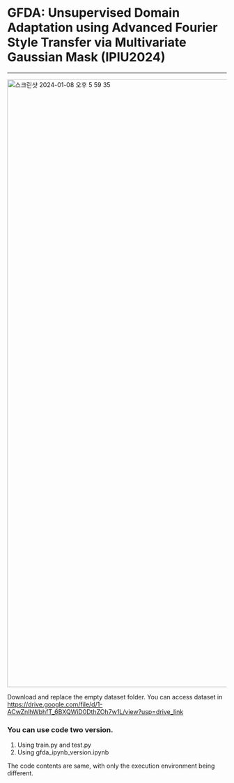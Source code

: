 # GFDA: Unsupervised Domain Adaptation using Advanced Fourier Style Transfer via Multivariate Gaussian Mask (IPIU2024) 
***
<img width="1396" alt="스크린샷 2024-01-08 오후 5 59 35" src="https://github.com/SeongMon/GFDA/assets/118545892/e4f3f150-998c-43df-b051-72c397a035b2">



Download and replace the empty dataset folder.
You can access dataset in https://drive.google.com/file/d/1-ACwZnlhWbhfT_6BXQWiD0DthZOh7w1L/view?usp=drive_link


### You can use code two version.
1. Using train.py and test.py
2. Using gfda_ipynb_version.ipynb

The code contents are same, with only the execution environment being different.

